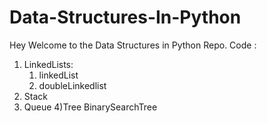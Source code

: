 # Data-Structures-In-Python

Hey Welcome to the Data Structures in Python Repo.
Code :

1. LinkedLists:
   1. linkedList
   2. doubleLinkedlist
2. Stack
3. Queue
   4)Tree
   BinarySearchTree
